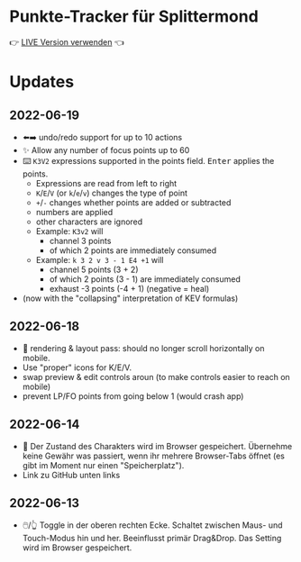 # Punkte-Tracker für Splittermond

👉 [LIVE Version verwenden](https://splitracker.klauser.link/) 👈

# Updates

## 2022-06-19
* ⬅️➡️ undo/redo support for up to 10 actions
* ✨ Allow any number of focus points up to 60 
* ⌨️ `K3V2` expressions supported in the points field. <kbd>Enter</kbd> applies the points.
  * Expressions are read from left to right 
  * `K`/`E`/`V` (or `k`/`e`/`v`) changes the type of point
  * `+`/`-` changes whether points are added or subtracted
  * numbers are applied
  * other characters are ignored
  * Example: `K3v2` will
    * channel 3 points
    * of which 2 points are immediately consumed
  * Example: `k 3 2 v 3 - 1 E4 +1` will
    * channel 5 points (3 + 2)
    * of which 2 points (3 - 1) are immediately consumed
    * exhaust -3 points (-4 + 1) (negative = heal)
* (now with the "collapsing" interpretation of KEV formulas)

## 2022-06-18

* 💄 rendering & layout pass: should no longer scroll horizontally on mobile. 
* Use "proper" icons for K/E/V.
* swap preview & edit controls aroun (to make controls easier to reach on mobile)
* prevent LP/FO points from going below 1 (would crash app)

## 2022-06-14

* 🧠 Der Zustand des Charakters wird im Browser gespeichert. Übernehme keine Gewähr was passiert, wenn ihr mehrere
  Browser-Tabs öffnet (es gibt im Moment nur einen "Speicherplatz").
* Link zu GitHub unten links

## 2022-06-13

* 🖱️/👆 Toggle in der oberen rechten Ecke. Schaltet zwischen Maus- und Touch-Modus hin und her. Beeinflusst primär
  Drag&Drop. Das Setting wird im Browser gespeichert.
